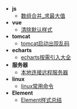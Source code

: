 * **js**
  * [数组合并_求最大值](知识总结/js/数组合并_求最大值.md)
* **vue**
  * [清除默认样式](知识总结/vue/清除默认样式.md)
* **tomcat**
  * [tomcat启动出现乱码](知识总结/tomcat/tomcat启动出现乱码.md)
* **echarts**
  * [echarts按需引入大全](知识总结/echarts/echarts按需引入大全)
* **服务器**
  * [本地连接远程服务器](知识总结/服务器/本地连接远程服务器.md)
* **linux**
  * [linux常用命令](知识总结/linux/linux常用命令.md)
* **Element**
  * [Element样式总结](知识总结/Element/Element样式总结.md)

